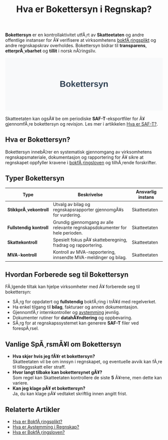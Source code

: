 ﻿---
title: "Hva er Bokettersyn i Regnskap?"
meta_title: "Hva er Bokettersyn i Regnskap?"
meta_description: '**Bokettersyn** er en kontrollaktivitet utfÃ¸rt av **Skatteetaten** og andre offentlige instanser for Ã¥ verifisere at virksomhetens [bokfÃ¸ringsplikt](/blogs/r...'
slug: bokettersyn
type: blog
layout: pages/single
---

**Bokettersyn** er en kontrollaktivitet utfÃ¸rt av **Skatteetaten** og andre offentlige instanser for Ã¥ verifisere at virksomhetens [bokfÃ¸ringsplikt](/blogs/regnskap/hva-er-bokforingsplikt "Hva er BokfÃ¸ringsplikt i Norge? Hvem, NÃ¥r og Hvordan?") og andre regnskapskrav overholdes. Bokettersyn bidrar til **transparens**, **etterprÃ¸vbarhet** og **tillit** i norsk nÃ¦ringsliv.

![Illustrasjon som viser konseptet bokettersyn](bokettersyn-image.svg)

Skatteetaten kan ogsÃ¥ be om periodiske **SAF-T**-eksportfiler for Ã¥ gjennomfÃ¸re bokettersyn og revisjon. Les mer i artikkelen [Hva er SAF-T?](/blogs/regnskap/saf-t "SAF-T: Standard Audit File for Tax i Norge").

## Hva er Bokettersyn?

Bokettersyn innebÃ¦rer en systematisk gjennomgang av virksomhetens regnskapsmateriale, dokumentasjon og rapportering for Ã¥ sikre at regnskapet oppfyller kravene i [bokfÃ¸ringsloven](/blogs/regnskap/hva-er-bokforingsloven "Hva er BokfÃ¸ringsloven? Krav, Regler og Praktisk Veiledning") og tilhÃ¸rende forskrifter.

## Typer Bokettersyn

| **Type**                 | **Beskrivelse**                                                            | **Ansvarlig instans** |
|--------------------------|----------------------------------------------------------------------------|-----------------------|
| **StikkprÃ¸vekontroll**   | Utvalg av bilag og regnskapsrapporter gjennomgÃ¥s for vurdering.            | Skatteetaten          |
| **Fullstendig kontroll** | Grundig gjennomgang av alle relevante regnskapsdokumenter for hele perioden.| Skatteetaten          |
| **Skattekontroll**       | Spesielt fokus pÃ¥ skatteberegning, fradrag og rapportering.                | Skatteetaten          |
| **MVA-kontroll**         | Kontroll av MVA-rapportering, innsendte MVA-meldinger og bilag.            | Skatteetaten          |

## Hvordan Forberede seg til Bokettersyn

FÃ¸lgende tiltak kan hjelpe virksomheter med Ã¥ forberede seg til bokettersyn:

* SÃ¸rg for oppdatert og **fullstendig** bokfÃ¸ring i trÃ¥d med regelverket.
* Ha enkel tilgang til **bilag**, fakturaer og annen dokumentasjon.
* GjennomfÃ¸r internkontroller og [avstemming](/blogs/regnskap/hva-er-avstemming "Hva er Avstemming i Regnskap? Komplett Guide") jevnlig.
* Dokumenter rutiner for **datahÃ¥ndtering** og oppbevaring.
* SÃ¸rg for at regnskapssystemet kan generere **SAF-T** filer ved forespÃ¸rsel.

## Vanlige SpÃ¸rsmÃ¥l om Bokettersyn

* **Hva skjer hvis jeg fÃ¥r et bokettersyn?**  
  Skatteetaten vil be om innsyn i regnskapet, og eventuelle avvik kan fÃ¸re til tilleggsskatt eller straff.
* **Hvor langt tilbake kan bokettersynet gÃ¥?**  
  Som regel kan Skatteetaten kontrollere de siste **5** Ã¥rene, men dette kan variere.
* **Kan jeg klage pÃ¥ et bokettersyn?**  
  Ja, du kan klage pÃ¥ vedtaket skriftlig innen angitt frist.

## Relaterte Artikler

* [Hva er BokfÃ¸ringsplikt?](/blogs/regnskap/hva-er-bokforingsplikt "Hva er BokfÃ¸ringsplikt i Norge? Hvem, NÃ¥r og Hvordan?")  
* [Hva er Avstemming i Regnskap?](/blogs/regnskap/hva-er-avstemming "Hva er Avstemming i Regnskap? Komplett Guide")  
* [Hva er BokfÃ¸ringsloven?](/blogs/regnskap/hva-er-bokforingsloven "Hva er BokfÃ¸ringsloven? Krav, Regler og Praktisk Veiledning")



